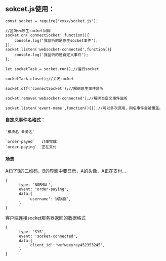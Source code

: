 ## sokcet.js使用：

```
const socket = require('xxxx/socket.js');

//监听wx原生socket回调
socket.on('connectSocket',function(){
    console.log('我监听的是原生socket事件');
});
socket.listen('websocket-connected',function(){
    console.log('我监听的是自定义事件');
};

let socketTask = socket.run();//运行socket

socketTask.close();//关闭socket

socket.off('connectSocket');//解绑原生事件监听

socket.remove('websocket-connected');//解绑自定义事件监听

socket.listen('event-name',function(){});//可以多次调用，同名事件会被覆盖。
```

#### 自定义事件名格式：  

    `模块名-业务名`   

    `order-payed`   订单完成   
    `order-paying`  正在支付

#### 场景

A扫了B的二维码，B的界面中要显示，A的头像，A正在支付...
```
{
      type: 'NORMAL',
      event: 'order-paying',
      data:{
          'username':'锅锅锅',
      }
}
```

客户端连接socket服务器返回的数据格式
```
{
      type: 'SYS',
      event: 'socket-connected',
      data:{
          'client_id':'wefweeyrey452353245',
      }
}
```
